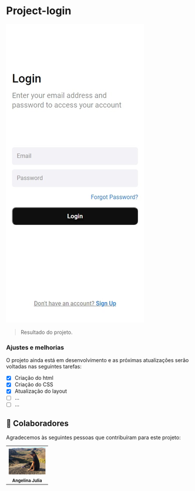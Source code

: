 # Project-login


<img src="./assets/INTERFACE.jpeg" alt="interface">

> Resultado do projeto.

### Ajustes e melhorias

O projeto ainda está em desenvolvimento e as próximas atualizações serão voltadas nas seguintes tarefas:

- [x] Criação do html
- [x] Criação do CSS
- [x] Atualização do layout
- [ ] ...
- [ ] ...
## 🤝 Colaboradores

Agradecemos às seguintes pessoas que contribuíram para este projeto:

<table>
  <tr>
    <td align="center">
      <a href="#">
        <img src="./assets/Julia.jpg" width="100px;" alt="Foto do Iuri Silva no GitHub"/><br>
        <sub>
          <b>Angelina Julia</b>
        </sub>
      </a>
    </td>
   
  </tr>
</table>




